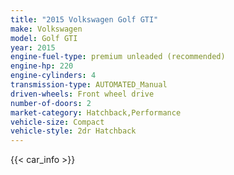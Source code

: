 ```yaml
---
title: "2015 Volkswagen Golf GTI"
make: Volkswagen
model: Golf GTI
year: 2015
engine-fuel-type: premium unleaded (recommended)
engine-hp: 220
engine-cylinders: 4
transmission-type: AUTOMATED_Manual
driven-wheels: Front wheel drive
number-of-doors: 2
market-category: Hatchback,Performance
vehicle-size: Compact
vehicle-style: 2dr Hatchback
---
```


{{< car_info >}}
